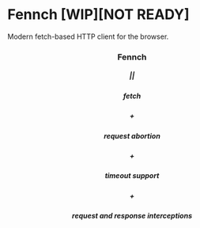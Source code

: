 # Fennch [WIP][NOT READY]
Modern fetch-based HTTP client for the browser.

<h3 align="center">Fennch</h3>
<h5 align="center">||</h5>
<h5 align="center">fetch</h5>
<h5 align="center">+</h5>
<h5 align="center">request abortion</h5>
<h5 align="center">+</h5>
<h5 align="center">timeout support</h5>
<h5 align="center">+</h5>
<h5 align="center">request and response interceptions</h5>
                                
